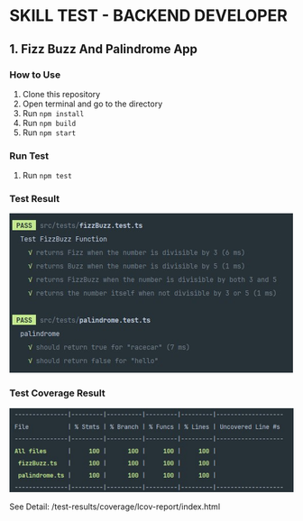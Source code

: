 # SKILL TEST - BACKEND DEVELOPER

## 1. Fizz Buzz And Palindrome App
### How to Use
1. Clone this repository
2. Open terminal and go to the directory
3. Run `npm install`
4. Run `npm build`
5. Run `npm start`

### Run Test
1. Run `npm test`

### Test Result
![Test Result](https://github.com/bagusvalentinoo/node-js-typescript-fizzbuzz-palindrome/blob/master/test-results/test-result.jpg)

### Test Coverage Result
![Test Coverage Result](https://raw.githubusercontent.com/bagusvalentinoo/node-js-typescript-fizzbuzz-palindrome/master/test-results/coverage/test-coverage-result.jpg)

See Detail: /test-results/coverage/lcov-report/index.html
